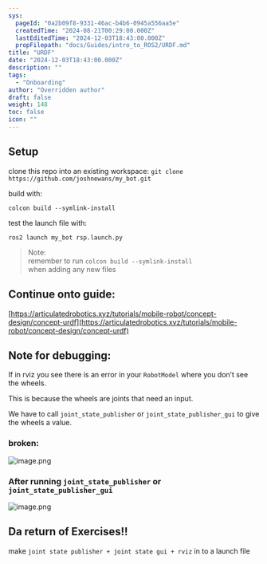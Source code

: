 ```yaml
---
sys:
  pageId: "0a2b09f8-9331-46ac-b4b6-0945a556aa5e"
  createdTime: "2024-08-21T00:29:00.000Z"
  lastEditedTime: "2024-12-03T18:43:00.000Z"
  propFilepath: "docs/Guides/intro_to_ROS2/URDF.md"
title: "URDF"
date: "2024-12-03T18:43:00.000Z"
description: ""
tags:
  - "Onboarding"
author: "Overridden author"
draft: false
weight: 148
toc: false
icon: ""
---
```


## Setup

clone this repo into an existing workspace:
`git clone https://github.com/joshnewans/my_bot.git`

build with:

`colcon build --symlink-install`

test the launch file with:

`ros2 launch my_bot rsp.launch.py`

> Note:  
> remember to run `colcon build --symlink-install`  
> when adding any new files

## Continue onto guide:

[https://articulatedrobotics.xyz/tutorials/mobile-robot/concept-design/concept-urdf](https://articulatedrobotics.xyz/tutorials/mobile-robot/concept-design/concept-urdf)

## Note for debugging:

If in rviz you see there is an error in your `RobotModel` where you don’t see the wheels.

This is because the wheels are joints that need an input. 

We have to call `joint_state_publisher` or `joint_state_publisher_gui` to give the wheels a value.

### broken:

![image.png](https://prod-files-secure.s3.us-west-2.amazonaws.com/d518164a-d88e-44d1-a4ee-3adb3bd8bce0/96a1d089-1f17-4dbf-8563-f2aef56a4d37/image.png?X-Amz-Algorithm=AWS4-HMAC-SHA256&X-Amz-Content-Sha256=UNSIGNED-PAYLOAD&X-Amz-Credential=ASIAZI2LB466WQIPA6IM%2F20250205%2Fus-west-2%2Fs3%2Faws4_request&X-Amz-Date=20250205T220654Z&X-Amz-Expires=3600&X-Amz-Security-Token=IQoJb3JpZ2luX2VjEDIaCXVzLXdlc3QtMiJHMEUCIQDOhcL28ihqoEp84tpgsEiEtEvu8HKvHNr8fyIg7mHbBgIgCyt06jSqCfXP6LbzKsIkmE31pwEIXkmtOttmxJIZxPcq%2FwMIShAAGgw2Mzc0MjMxODM4MDUiDBZvHNemA%2FYCWZ1dQyrcAxfHKV16%2BQPfcSohRlrfNuxhtYBfloZGwN1QptPuc%2F8apPM0Yw6cR%2B7EzDT7MvzWdiIKcT8XT8qHPELo%2FB%2BK868etL%2F24QtM1ny4ST6BeL04RywlopRpPE%2FperzrH9Hiqj%2FwNIlYoIA%2FC5ggA44al6wEg%2F9R%2BRtnBcpVkLtahAKWQwuGPJTpY%2FnoTwbvg%2Bj%2Bp1L3WhO1BtvSzBxtTJh0ZqFEZxun1W0DfbWJ6690VRRbj3vKzPAlExJytM%2BAPkxjcdQAaRRaLf%2BMpvSHnKtEq0FT5orwV2uwj0w4WVt4geMgaaQtP24jXpKG8t3viohFCuXLQTbmeBdSwBtAC%2FdtWuq9cZJ6rpNrOGEQW0056nxGWlPYMYaOu08GN7aBp%2Bh7Q2ndEFWVNgmLN05SQyYaQS7AJf6NpnL1kyATZNn6%2F7ZYhqwtI6DNAphEN5vrTko5bSXY3Vmy4vCAK9mt0NysXxJnB4OmZggQCn9rxATxK80eF7oU69PBHuOOt8NDAVIRrTtmp0%2F2YiC3953BC%2B9odlBJk7GxYUg4bBso8E7TGkRgOKfM1m8fDKX9Cwt3dymgi4VFX5RALWaQNa9vWpEu4vsZbfxWh5wnwFc%2FW%2BXGp4%2B409rKA1PEqpDJKDCqMMG7jr0GOqUBXRCtI7ysfSyC4PCQG5BJAcD4pS0WsGJH3YF6DtYo0cTsuXqGsbAlzKOpn28znNcIt6oF0%2Bs6s7PzvC6qS3nHplC3ZRuKsLRp2UOm0X7yH0QmGsNS%2FiS%2FatWn1Wxrf353hXc%2BfOzOVKEGsv1a5uV1HXdui2kqNcE5JdirBualFtviNZoxdTC65kI9KeU%2B1HdKvlyPIT04WYsGWy2aahqsPPuercxl&X-Amz-Signature=fefc1f2b466d13e5e6935eaa9ec411895c7e381841a3c64069ca25f6229d6db7&X-Amz-SignedHeaders=host&x-id=GetObject)

### After running `joint_state_publisher` or `joint_state_publisher_gui`

![image.png](https://prod-files-secure.s3.us-west-2.amazonaws.com/d518164a-d88e-44d1-a4ee-3adb3bd8bce0/130c99c7-1b0b-4031-9953-844fc3950ff4/image.png?X-Amz-Algorithm=AWS4-HMAC-SHA256&X-Amz-Content-Sha256=UNSIGNED-PAYLOAD&X-Amz-Credential=ASIAZI2LB466WQIPA6IM%2F20250205%2Fus-west-2%2Fs3%2Faws4_request&X-Amz-Date=20250205T220654Z&X-Amz-Expires=3600&X-Amz-Security-Token=IQoJb3JpZ2luX2VjEDIaCXVzLXdlc3QtMiJHMEUCIQDOhcL28ihqoEp84tpgsEiEtEvu8HKvHNr8fyIg7mHbBgIgCyt06jSqCfXP6LbzKsIkmE31pwEIXkmtOttmxJIZxPcq%2FwMIShAAGgw2Mzc0MjMxODM4MDUiDBZvHNemA%2FYCWZ1dQyrcAxfHKV16%2BQPfcSohRlrfNuxhtYBfloZGwN1QptPuc%2F8apPM0Yw6cR%2B7EzDT7MvzWdiIKcT8XT8qHPELo%2FB%2BK868etL%2F24QtM1ny4ST6BeL04RywlopRpPE%2FperzrH9Hiqj%2FwNIlYoIA%2FC5ggA44al6wEg%2F9R%2BRtnBcpVkLtahAKWQwuGPJTpY%2FnoTwbvg%2Bj%2Bp1L3WhO1BtvSzBxtTJh0ZqFEZxun1W0DfbWJ6690VRRbj3vKzPAlExJytM%2BAPkxjcdQAaRRaLf%2BMpvSHnKtEq0FT5orwV2uwj0w4WVt4geMgaaQtP24jXpKG8t3viohFCuXLQTbmeBdSwBtAC%2FdtWuq9cZJ6rpNrOGEQW0056nxGWlPYMYaOu08GN7aBp%2Bh7Q2ndEFWVNgmLN05SQyYaQS7AJf6NpnL1kyATZNn6%2F7ZYhqwtI6DNAphEN5vrTko5bSXY3Vmy4vCAK9mt0NysXxJnB4OmZggQCn9rxATxK80eF7oU69PBHuOOt8NDAVIRrTtmp0%2F2YiC3953BC%2B9odlBJk7GxYUg4bBso8E7TGkRgOKfM1m8fDKX9Cwt3dymgi4VFX5RALWaQNa9vWpEu4vsZbfxWh5wnwFc%2FW%2BXGp4%2B409rKA1PEqpDJKDCqMMG7jr0GOqUBXRCtI7ysfSyC4PCQG5BJAcD4pS0WsGJH3YF6DtYo0cTsuXqGsbAlzKOpn28znNcIt6oF0%2Bs6s7PzvC6qS3nHplC3ZRuKsLRp2UOm0X7yH0QmGsNS%2FiS%2FatWn1Wxrf353hXc%2BfOzOVKEGsv1a5uV1HXdui2kqNcE5JdirBualFtviNZoxdTC65kI9KeU%2B1HdKvlyPIT04WYsGWy2aahqsPPuercxl&X-Amz-Signature=02269a3a98f35b4c2d14bba30f6cee88c09f6a0af4534005aac824b8552bd490&X-Amz-SignedHeaders=host&x-id=GetObject)

## Da return of Exercises!!

make `joint state publisher + joint state gui + rviz` in to a launch file
